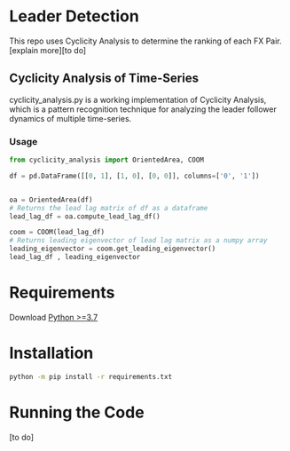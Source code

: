 # Leader Detection
This repo uses Cyclicity Analysis to determine the ranking of each FX Pair.
[explain more][to do]
## Cyclicity Analysis of Time-Series
cyclicity_analysis.py is a working implementation of Cyclicity Analysis, which is a pattern recognition technique for analyzing the leader follower dynamics of multiple time-series.

### Usage

```python
from cyclicity_analysis import OrientedArea, COOM

df = pd.DataFrame([[0, 1], [1, 0], [0, 0]], columns=['0', '1'])


oa = OrientedArea(df)
# Returns the lead lag matrix of df as a dataframe
lead_lag_df = oa.compute_lead_lag_df()

coom = COOM(lead_lag_df)
# Returns leading eigenvector of lead lag matrix as a numpy array
leading_eigenvector = coom.get_leading_eigenvector()
lead_lag_df , leading_eigenvector
 ```
# Requirements
Download [Python >=3.7](https://www.python.org/downloads/)

# Installation

```bash
python -m pip install -r requirements.txt
```
# Running the Code
[to do]
